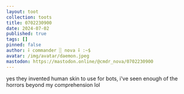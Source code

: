 ```yaml
---
layout: toot
collection: toots
title: 0702230900
date: 2024-07-02
published: true
tags: []
pinned: false
author: ⸸ commander ░ nova ⸸ :~$
avatar: /img/avatar/daemon.jpeg
mastodon: https://mastodon.online/@cmdr_nova/0702230900
---
```


yes they invented human skin to use for bots, i've seen enough of the horrors beyond my comprehension lol

